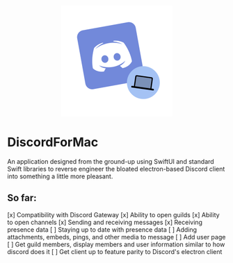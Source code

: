 <p align="center">
    <img src="/DiscordForMac/Assets.xcassets/AppIcon.appiconset/DiscordForMac-256pt.png" alt="Discord For Mac logo">
    <h1>DiscordForMac</h1>
</p>

An application designed from the ground-up using SwiftUI and standard Swift libraries to reverse engineer the bloated electron-based Discord client into something a little more pleasant.

## So far:
[x] Compatibility with Discord Gateway
[x] Ability to open guilds
[x] Ability to open channels
[x] Sending and receiving messages
[x] Receiving presence data
[ ] Staying up to date with presence data
[ ] Adding attachments, embeds, pings, and other media to message
[ ] Add user page
[ ] Get guild members, display members and user information similar to how discord does it
[ ] Get client up to feature parity to Discord's electron client
